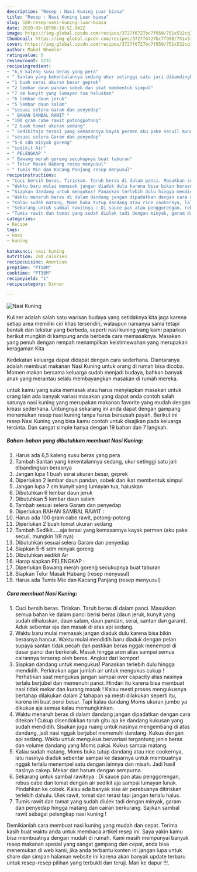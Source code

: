 ```yaml
---
description: "Resep : Nasi Kuning Luar biasa"
title: "Resep : Nasi Kuning Luar biasa"
slug: 588-resep-nasi-kuning-luar-biasa
date: 2020-09-18T06:10:51.942Z
image: https://img-global.cpcdn.com/recipes/3727f6727bc7f950/751x532cq70/nasi-kuning-foto-resep-utama.jpg
thumbnail: https://img-global.cpcdn.com/recipes/3727f6727bc7f950/751x532cq70/nasi-kuning-foto-resep-utama.jpg
cover: https://img-global.cpcdn.com/recipes/3727f6727bc7f950/751x532cq70/nasi-kuning-foto-resep-utama.jpg
author: Mabel Wheeler
ratingvalue: 5
reviewcount: 1231
recipeingredient:
- "6,5 kaleng susu beras yang pera"
- " Santan yang kekentalannya sedang ukur setinggi satu jari dibandingkan berasnya"
- "1 buah serai ukuran besar geprek"
- "2 lembar daun pandan sobek dan ikat membentuk simpul"
- "7 cm kunyit yang lumayan tua haluskan"
- "6 lembar daun jeruk"
- "5 lembar daun salam"
- "sesuai selera Garam dan penyedap"
- " BAHAN SAMBAL RAWIT "
- "100 gram cabe rawit potongpotong"
- "2 buah tomat ukuran sedang"
- " Sedikitaja terasi yang kemasannya kayak permen aku pake secuil mungkin 18 nya"
- "sesuai selera Garam dan penyedap"
- "5-6 sdm minyak goreng"
- "sedikit Air"
- " PELENGKAP "
- " Bawang merah goreng secukupnya buat taburan"
- " Telur Masak Habang resep menyusul"
- " Tumis Mie dan Kacang Panjang resep menyusul"
recipeinstructions:
- "Cuci bersih beras. Tiriskan. Taruh beras di dalam panci. Masukkan semua bahan ke dalam panci berisi beras (daun jeruk, kunyit yang sudah dihaluskan, daun salam, daun pandan, serai, santan dan garam). Aduk sebentar aja dan masak di atas api sedang."
- "Waktu baru mulai memasak jangan diaduk dulu karena bisa bikin berasnya hancur. Waktu mulai mendidih baru diaduk dengan pelan supaya santan tidak pecah dan pastikan beras nggak menempel di dasar panci dan berkerak. Masak hingga aron alias sampai semua cairannya terserap oleh beras. Angkat dari kompor!"
- "Siapkan dandang untuk mengukus! Panaskan terlebih dulu hingga mendidih. Perkirakan agar jumlah air untuk mengukus cukup ! Perhatikan saat mengukus jangan sampai over capacity alias nasinya terlalu berjubel dan memenuhi panci. Hindari itu karena bisa membuat nasi tidak mekar dan kurang masak ! Kalau mesti proses mengukusnya bertahap dilakukan dalam 2 tahapan ya mesti dilakukan seperti itu, karena ini buat porsi besar. Tapi kalau dandang Moms ukuran jumbo ya dikukus aja semua kalau memungkinkan."
- "Waktu menaruh beras di dalam dandang jangan dipadatkan dengan cara ditekan ! Cukup disendokkan taruh gitu aja ke dandang kukusan yang sudah mendidih. Sisakan juga ruang untuk nasinya mengembang di atas dandang, jadi nasi nggak berjubel memenuhi dandang. Kukus dengan api sedang. Waktu untuk mengukus bervariasi tergantung jenis beras dan volume dandang yang Moms pakai. Kukus sampai matang."
- "Kalau sudah matang, Moms buka tutup dandang atau rice cookernya, lalu nasinya diaduk sebentar sampai ke dasarnya untuk membuatnya nggak terlalu menempel satu dengan lainnya dan misah. Jadi hasil nasinya cakep. Mekar dan harum dengan sempurna."
- "Sekarang untuk sambal rawitnya : Di sauce pan atau penggorengan, rebus cabe dan tomat dengan air sedikit aja sampai lumayan lunak. Pindahkan ke cobek. Kalau ada banyak sisa air perebusnya ditiriskan terlebih dahulu. Ulek rawit, tomat dan terasi tapi jangan terlalu halus."
- "Tumis rawit dan tomat yang sudah diulek tadi dengan minyak, garam dan penyedap hingga matang dan cairan berkurang. Sajikan sambal rawit sebagai pelengkap nasi kuning !"
categories:
- Recipe
tags:
- nasi
- kuning

katakunci: nasi kuning 
nutrition: 280 calories
recipecuisine: American
preptime: "PT10M"
cooktime: "PT38M"
recipeyield: "1"
recipecategory: Dinner

---
```



![Nasi Kuning](https://img-global.cpcdn.com/recipes/3727f6727bc7f950/751x532cq70/nasi-kuning-foto-resep-utama.jpg)

Kuliner adalah salah satu warisan budaya yang setidaknya kita jaga karena setiap area memiliki ciri khas tersendiri, walaupun namanya sama tetapi bentuk dan tekstur yang berbeda, seperti nasi kuning yang kami paparkan berikut mungkin di kampung anda berbeda cara memasaknya. Masakan yang penuh dengan rempah menampilkan keistimewahan yang merupakan keragaman Kita

Kedekatan keluarga dapat didapat dengan cara sederhana. Diantaranya adalah membuat makanan Nasi Kuning untuk orang di rumah bisa dicoba. Momen makan bersama keluarga sudah menjadi budaya, bahkan banyak anak yang merantau selalu membayangkan masakan di rumah mereka.



untuk kamu yang suka memasak atau harus menyiapkan masakan untuk orang lain ada banyak variasi masakan yang dapat anda contoh salah satunya nasi kuning yang merupakan makanan favorite yang mudah dengan kreasi sederhana. Untungnya sekarang ini anda dapat dengan gampang menemukan resep nasi kuning tanpa harus bersusah payah.
Berikut ini resep Nasi Kuning yang bisa kamu contoh untuk disajikan pada keluarga tercinta. Dan sangat simple hanya dengan 19 bahan dan 7 langkah.


<!--inarticleads1-->

##### Bahan-bahan yang dibutuhkan membuat Nasi Kuning:

1. Harus ada 6,5 kaleng susu beras yang pera
1. Tambah  Santan yang kekentalannya sedang, ukur setinggi satu jari dibandingkan berasnya
1. Jangan lupa 1 buah serai ukuran besar, geprek
1. Diperlukan 2 lembar daun pandan, sobek dan ikat membentuk simpul
1. Jangan lupa 7 cm kunyit yang lumayan tua, haluskan
1. Dibutuhkan 6 lembar daun jeruk
1. Dibutuhkan 5 lembar daun salam
1. Tambah sesuai selera Garam dan penyedap
1. Diperlukan  BAHAN SAMBAL RAWIT :
1. Harus ada 100 gram cabe rawit, potong-potong
1. Diperlukan 2 buah tomat ukuran sedang
1. Tambah  Sedikit.....aja terasi yang kemasannya kayak permen (aku pake secuil, mungkin 1/8 nya)
1. Dibutuhkan sesuai selera Garam dan penyedap
1. Siapkan 5-6 sdm minyak goreng
1. Dibutuhkan sedikit Air
1. Harap siapkan  PELENGKAP :
1. Diperlukan  Bawang merah goreng secukupnya buat taburan
1. Siapkan  Telur Masak Habang (resep menyusul)
1. Harus ada  Tumis Mie dan Kacang Panjang (resep menyusul)




<!--inarticleads2-->

##### Cara membuat  Nasi Kuning:

1. Cuci bersih beras. Tiriskan. Taruh beras di dalam panci. Masukkan semua bahan ke dalam panci berisi beras (daun jeruk, kunyit yang sudah dihaluskan, daun salam, daun pandan, serai, santan dan garam). Aduk sebentar aja dan masak di atas api sedang.
1. Waktu baru mulai memasak jangan diaduk dulu karena bisa bikin berasnya hancur. Waktu mulai mendidih baru diaduk dengan pelan supaya santan tidak pecah dan pastikan beras nggak menempel di dasar panci dan berkerak. Masak hingga aron alias sampai semua cairannya terserap oleh beras. Angkat dari kompor!
1. Siapkan dandang untuk mengukus! Panaskan terlebih dulu hingga mendidih. Perkirakan agar jumlah air untuk mengukus cukup ! Perhatikan saat mengukus jangan sampai over capacity alias nasinya terlalu berjubel dan memenuhi panci. Hindari itu karena bisa membuat nasi tidak mekar dan kurang masak ! Kalau mesti proses mengukusnya bertahap dilakukan dalam 2 tahapan ya mesti dilakukan seperti itu, karena ini buat porsi besar. Tapi kalau dandang Moms ukuran jumbo ya dikukus aja semua kalau memungkinkan.
1. Waktu menaruh beras di dalam dandang jangan dipadatkan dengan cara ditekan ! Cukup disendokkan taruh gitu aja ke dandang kukusan yang sudah mendidih. Sisakan juga ruang untuk nasinya mengembang di atas dandang, jadi nasi nggak berjubel memenuhi dandang. Kukus dengan api sedang. Waktu untuk mengukus bervariasi tergantung jenis beras dan volume dandang yang Moms pakai. Kukus sampai matang.
1. Kalau sudah matang, Moms buka tutup dandang atau rice cookernya, lalu nasinya diaduk sebentar sampai ke dasarnya untuk membuatnya nggak terlalu menempel satu dengan lainnya dan misah. Jadi hasil nasinya cakep. Mekar dan harum dengan sempurna.
1. Sekarang untuk sambal rawitnya : Di sauce pan atau penggorengan, rebus cabe dan tomat dengan air sedikit aja sampai lumayan lunak. Pindahkan ke cobek. Kalau ada banyak sisa air perebusnya ditiriskan terlebih dahulu. Ulek rawit, tomat dan terasi tapi jangan terlalu halus.
1. Tumis rawit dan tomat yang sudah diulek tadi dengan minyak, garam dan penyedap hingga matang dan cairan berkurang. Sajikan sambal rawit sebagai pelengkap nasi kuning !




Demikianlah cara membuat nasi kuning yang mudah dan cepat. Terima kasih buat waktu anda untuk membaca artikel resep ini. Saya yakin kamu bisa membuatnya dengan mudah di rumah. Kami masih mempunyai banyak resep makanan spesial yang sangat gampang dan cepat, anda bisa menemukan di web kami, jika anda terbantu konten ini jangan lupa untuk share dan simpan halaman website ini karena akan banyak update terbaru untuk resep-resep pilihan yang terbukti dan teruji. Mari ke dapur !!!. 
